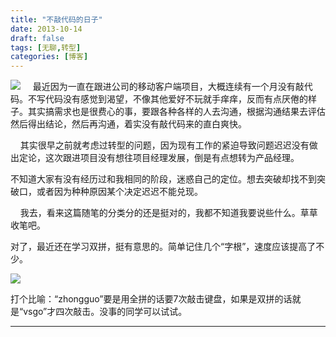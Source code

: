 ```yaml
---
title: "不敲代码的日子"
date: 2013-10-14
draft: false
tags: [无聊,转型]
categories: [博客]
---
```


![](/Content/upload/Img20131014/s_5gdfgrzr_j55.jpg) 
    最近因为一直在跟进公司的移动客户端项目，大概连续有一个月没有敲代码。不写代码没有感觉到渴望，不像其他爱好不玩就手痒痒，反而有点厌倦的样子。其实搞需求也是很费心的事，要跟各种各样的人去沟通，根据沟通结果去评估然后得出结论，然后再沟通，着实没有敲代码来的直白爽快。

    其实很早之前就考虑过转型的问题，因为现有工作的紧迫导致问题迟迟没有做出定论，这次跟进项目没有想往项目经理发展，倒是有点想转为产品经理。

不知道大家有没有经历过和我相同的阶段，迷惑自己的定位。想去突破却找不到突破口，或者因为种种原因某个决定迟迟不能兑现。

    我去，看来这篇随笔的分类分的还是挺对的，我都不知道我要说些什么。草草收笔吧。

对了，最近还在学习双拼，挺有意思的。简单记住几个“字根”，速度应该提高了不少。

![](/Content/attached/image/20131014/mhnrjudk_su2.jpg) 

打个比喻：“zhongguo”要是用全拼的话要7次敲击键盘，如果是双拼的话就是“vsgo”才四次敲击。没事的同学可以试试。
 
- - -
 